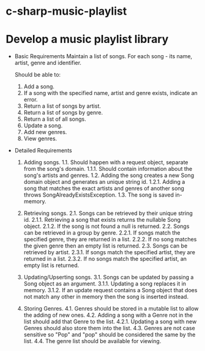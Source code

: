 # c-sharp-music-playlist

# Develop a music playlist library

- Basic Requirements
	Maintain a list of songs. For each song - its name, artist, genre and identifier.

	Should be able to:
	1. Add a song. 
	2. If a song with the specified name, artist and genre exists, indicate an error.
	3. Return a list of songs by artist.
	4. Return a list of songs by genre.
	5. Return a list of all songs.
	6. Update a song.
	7. Add new genres.
	8. View genres.

- Detailed Requirements
	
	1. Adding songs.
	1.1. Should happen with a request object, separate from the song's domain.
	1.1.1. Should contain information about the song's artists and genres.
	1.2. Adding the song creates a new Song domain object and generates an unique string id.
	1.2.1. Adding a song that matches the exact artists and genres of another song throws SongAlreadyExistsException.
	1.3. The song is saved in-memory.

	2. Retrieving songs.
	2.1. Songs can be retrieved by their unique string id.
	2.1.1. Retrieving a song that exists returns the nullable Song object.
	2.1.2. If the song is not found a null is returned.
	2.2. Songs can be retrieved in a group by genre.
	2.2.1. If songs match the specified genre, they are returned in a list.
	2.2.2. If no song matches the given genre then an empty list is returned.
	2.3. Songs can be retrieved by artist.
	2.3.1. If songs match the specified artist, they are returned in a list.
	2.3.2. If no songs match the specified artist, an empty list is returned.

	3. Updating/Upserting songs.
	3.1. Songs can be updated by passing a Song object as an argument.
	3.1.1. Updating a song replaces it in memory.
	3.1.2. If an update request contains a Song object that does not match any other in memory
	then the song is inserted instead.

	4. Storing Genres.
	4.1. Genres should be stored in a mutable list to allow the adding of new ones.
	4.2. Adding a song with a Genre not in the list should add that Genre to the list.
	4.2.1. Updating a song with new Genres should also store them into the list.
	4.3. Genres are not case sensitive so "Pop" and "pop" should be considered the same by the list.
	4.4. The genre list should be available for viewing.